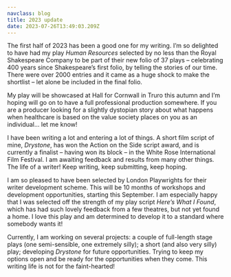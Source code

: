 ```yaml
---
navclass: blog
title: 2023 update
date: 2023-07-26T13:49:03.209Z
---
```

The first half of 2023 has been a good one for my writing. I’m so delighted to have had my play *Human Resources* selected by no less than the Royal Shakespeare Company to be part of their new folio of 37 plays – celebrating 400 years since Shakespeare’s first folio, by telling the stories of our time. There were over 2000 entries and it came as a huge shock to make the shortlist – let alone be included in the final folio.


My play will be showcased at Hall for Cornwall in Truro this autumn and I’m hoping will go on to have a full professional production somewhere. If you are a producer looking for a slightly dystopian story about what happens when healthcare is based on the value society places on you as an individual… let me know!


I have been writing a lot and entering a lot of things. A short film script of mine, *Drystone*, has won the Action on the Side script award, and is currently a finalist – having won its block – in the White Rose International Film Festival. I am awaiting feedback and results from many other things. The life of a writer! Keep writing, keep submitting, keep hoping. 


I am so pleased to have been selected by London Playwrights for their writer development scheme. This will be 10 months of workshops and development opportunities, starting this September. I am especially happy that I was selected off the strength of my play script *Here’s What I Found*, which has had such lovely feedback from a few theatres, but not yet found a home. I love this play and am determined to develop it to a standard where somebody wants it!


Currently, I am working on several projects: a couple of full-length stage plays (one semi-sensible, one extremely silly); a short (and also very silly) play; developing *Drystone* for future opportunities. Trying to keep my options open and be ready for the opportunities when they come. This writing life is not for the faint-hearted!